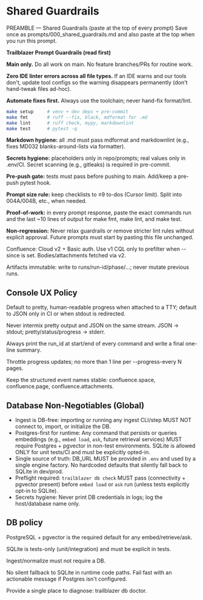 # Shared Guardrails

PREAMBLE — Shared Guardrails (paste at the top of every prompt)
Save once as prompts/000_shared_guardrails.md and also paste at the top when
you run this prompt.

**Trailblazer Prompt Guardrails (read first)**

**Main only.** Do all work on main. No feature branches/PRs for routine work.

**Zero IDE linter errors across all file types.** If an IDE warns and our tools don't, update tool configs so the warning disappears permanently (don't hand-tweak files ad-hoc).

**Automate fixes first.** Always use the toolchain; never hand-fix format/lint.

```bash
make setup     # venv + dev deps + pre-commit
make fmt       # ruff --fix, black, mdformat for .md
make lint      # ruff check, mypy, markdownlint
make test      # pytest -q
```

**Markdown hygiene:** all .md must pass mdformat and markdownlint (e.g., fixes MD032 blanks-around-lists via formatter).

**Secrets hygiene:** placeholders only in repo/prompts; real values only in .env/CI. Secret scanning (e.g., gitleaks) is required in pre-commit.

**Pre-push gate:** tests must pass before pushing to main. Add/keep a pre-push pytest hook.

**Prompt size rule:** keep checklists to ≤9 to-dos (Cursor limit). Split into 004A/004B, etc., when needed.

**Proof-of-work:** in every prompt response, paste the exact commands run and the last ~10 lines of output for make fmt, make lint, and make test.

**Non-regression:** Never relax guardrails or remove stricter lint rules without explicit approval. Future prompts must start by pasting this file unchanged.

Confluence: Cloud v2 + Basic auth. Use v1 CQL only to prefilter when --since is set. Bodies/attachments fetched via v2.

Artifacts immutable: write to runs/run-id/phase/…; never mutate previous runs.

## Console UX Policy

Default to pretty, human-readable progress when attached to a TTY; default to JSON only in CI or when stdout is redirected.

Never intermix pretty output and JSON on the same stream. JSON → stdout; pretty/status/progress → stderr.

Always print the run_id at start/end of every command and write a final one-line summary.

Throttle progress updates; no more than 1 line per --progress-every N pages.

Keep the structured event names stable: confluence.space, confluence.page, confluence.attachments.

## Database Non-Negotiables (Global)

- Ingest is DB-free: importing or running any ingest CLI/step MUST NOT connect to, import, or initialize the DB.
- Postgres-first for runtime: Any command that persists or queries embeddings (e.g., `embed load`, `ask`, future retrieval services) MUST require Postgres + pgvector in non-test environments. SQLite is allowed ONLY for unit tests/CI and must be explicitly opted-in.
- Single source of truth: DB_URL MUST be provided in `.env` and used by a single engine factory. No hardcoded defaults that silently fall back to SQLite in dev/prod.
- Preflight required: `trailblazer db check` MUST pass (connectivity + pgvector present) before `embed load` or `ask` run (unless tests explicitly opt-in to SQLite).
- Secrets hygiene: Never print DB credentials in logs; log the host/database name only.

## DB policy

PostgreSQL + pgvector is the required default for any embed/retrieve/ask.

SQLite is tests-only (unit/integration) and must be explicit in tests.

Ingest/normalize must not require a DB.

No silent fallback to SQLite in runtime code paths. Fail fast with an actionable message if Postgres isn't configured.

Provide a single place to diagnose: trailblazer db doctor.
